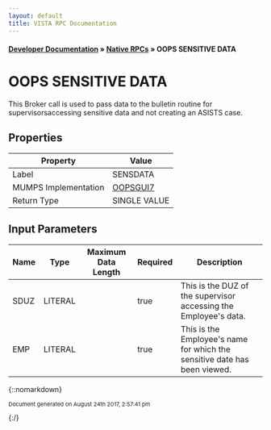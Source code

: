 ```yaml
---
layout: default
title: VISTA RPC Documentation
---
```


#### [Developer Documentation](../index) &#187; [Native RPCs](TableOfContents) &#187; OOPS SENSITIVE DATA<br/>
# OOPS SENSITIVE DATA

This Broker call is used to pass data to the bulletin routine for supervisorsaccessing sensitive data and not creating an ASISTS case. 

## Properties

Property | Value
--- | ---
Label | SENSDATA
MUMPS Implementation | [OOPSGUI7](http://code.osehra.org/dox/Routine_OOPSGUI7_source.html)
Return Type | SINGLE VALUE


## Input Parameters

Name | Type | Maximum Data Length | Required | Description
--- | --- | --- | --- | ---
SDUZ | LITERAL |  | true | This is the DUZ of the supervisor accessing the Employee&#x27;s data.
EMP | LITERAL |  | true | This is the Employee&#x27;s name for which the sensitive date has been viewed.



{::nomarkdown} <br/><p style="font-size: 11px">Document generated on August 24th 2017, 2:57:41 pm</p>{:/}